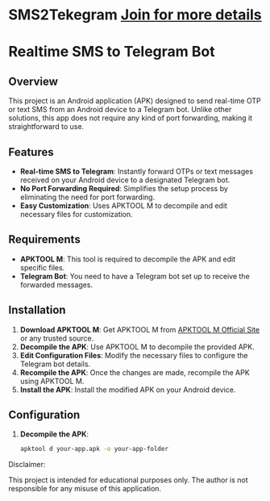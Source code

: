 # SMS2Tekegram [Join for more details](https://t.me/efxtv)

# Realtime SMS to Telegram Bot

## Overview

This project is an Android application (APK) designed to send real-time OTP or text SMS from an Android device to a Telegram bot. Unlike other solutions, this app does not require any kind of port forwarding, making it straightforward to use.

## Features

- **Real-time SMS to Telegram**: Instantly forward OTPs or text messages received on your Android device to a designated Telegram bot.
- **No Port Forwarding Required**: Simplifies the setup process by eliminating the need for port forwarding.
- **Easy Customization**: Uses APKTOOL M to decompile and edit necessary files for customization.

## Requirements

- **APKTOOL M**: This tool is required to decompile the APK and edit specific files.
- **Telegram Bot**: You need to have a Telegram bot set up to receive the forwarded messages.

## Installation

1. **Download APKTOOL M**: Get APKTOOL M from [APKTOOL M Official Site](https://ibotpeaches.github.io/Apktool/) or any trusted source.
2. **Decompile the APK**: Use APKTOOL M to decompile the provided APK.
3. **Edit Configuration Files**: Modify the necessary files to configure the Telegram bot details.
4. **Recompile the APK**: Once the changes are made, recompile the APK using APKTOOL M.
5. **Install the APK**: Install the modified APK on your Android device.

## Configuration

1. **Decompile the APK**:
   ```sh
   apktool d your-app.apk -o your-app-folder

Disclaimer:

This project is intended for educational purposes only. The author is not responsible for any misuse of this application.
